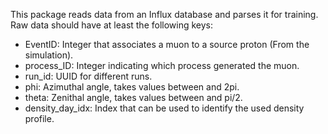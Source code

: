 This package reads data from an Influx database and parses it for training. Raw data should have at least the following keys:

+ EventID: Integer that associates a muon to a source proton (From the simulation).
+ process_ID: Integer indicating which process generated the muon.
+ run_id: UUID for different runs.
+ phi: Azimuthal angle, takes values between  and 2pi.
+ theta: Zenithal angle, takes values between  and pi/2.
+ density_day_idx: Index that can be used to identify the used density profile.